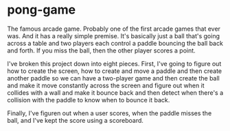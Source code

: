 # pong-game
The famous arcade game. Probably one of the first arcade games that ever was. And it has a really simple premise. It's basically just a ball that's going across a table and two players each control a paddle bouncing the ball back and forth. If you miss the ball, then the other player scores a point.  

I've broken this project down into eight pieces. First, I've going to figure out how to create the screen, how to create and move a paddle and then create another paddle so we can have a two-player game and then create the ball and make it move constantly across the screen and figure out when it collides with a wall and make it bounce back and then detect when there's a collision with the paddle to know when to bounce it back.   

Finally, I've figuren out when a user scores, when the paddle misses the ball, and I've kept the score using a scoreboard.
